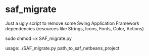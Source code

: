 # saf_migrate
Just a ugly script to remove some Swing Application Framework dependencies (resources like Strings, Icons, Fonts, Color, Actions)

sudo chmod +x SAF_migrate.py

usage: ./SAF_migrate.py path_to_saf_netbeans_project
